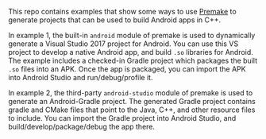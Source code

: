 

This repo contains examples that show some ways to use [Premake](https://premake.github.io/)
to generate projects that can be used to build Android apps in C++.

In example 1, the built-in `android` module of premake is used to dynamically generate a Visual Studio
2017 project for Android. You can use this VS project to develop a native Android app, and build `.so`
libraries for Android. The example includes a checked-in Gradle project which packages the
built `.so` files into an APK. Once the app is packaged, you can import the APK into Android Studio
and run/debug/profile it.

In example 2, the third-party `android-studio`  module of premake is used to generate an Android-Gradle
project. The generated Gradle project contains gradle and CMake files that point to the Java, C++, and
other resource files to include. You can import the Gradle project into Android Studio, and
build/develop/package/debug the app there.

